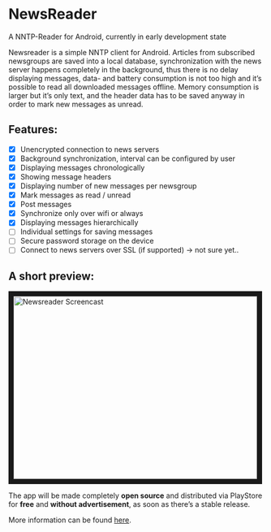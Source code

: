 # NewsReader
A NNTP-Reader for Android, currently in early development state

Newsreader is a simple NNTP client for Android. Articles from subscribed newsgroups are saved into a local database, synchronization with the news server happens completely in the background, thus there is no delay displaying messages, data- and battery consumption is not too high and it’s possible to read all downloaded messages offline. Memory consumption is larger but it’s only text, and the header data has to be saved anyway in order to mark new messages as unread.

## Features: 
- [x] Unencrypted connection to news servers
- [x] Background synchronization, interval can be configured by user
- [x] Displaying messages chronologically
- [x] Showing message headers
- [x] Displaying number of new messages per newsgroup
- [x] Mark messages as read / unread
- [x] Post messages
- [x] Synchronize only over wifi or always
- [x] Displaying messages hierarchically
- [ ] Individual settings for saving messages
- [ ] Secure password storage on the device
- [ ] Connect to news servers over SSL (if supported) -> not sure yet..

## A short preview:

<a href="http://www.youtube.com/watch?feature=player_embedded&v=ABWrEQUv200
" target="_blank"><img src="http://img.youtube.com/vi/ABWrEQUv200/0.jpg" 
alt="Newsreader Screencast" width="480" height="360" border="10" /></a>

The app will be made completely **open source** and distributed via PlayStore for **free** and **without advertisement**, as soon as there’s a stable release.

More information can be found <a href="http://random-access.org/en/newsreader-en/" target="_blank">here</a>.
